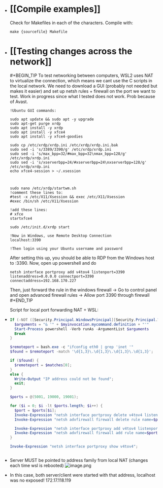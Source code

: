 - # [[Compile examples]] 
  Check for Makefiles in each of the characters. Compile with:
  ``` make {sourcefile} Makefile
  make {sourcefile} Makefile
  ```
- # [[Testing changes across the network]]
  #+BEGIN_TIP
  To test networking between computers, WSL2 uses NAT to virtualize the connection, which means we cant use the C scripts in the local network.
  We need to download a GUI (probably not needed but makes it easier) and set up netsh rules + firewall on the port we want to test.
  Work in progress since what I tested does not work. Prob because of Avast.
  
  ```
  !Ubuntu GUI commands:
  
  sudo apt update && sudo apt -y upgrade
  sudo apt-get purge xrdp
  sudo apt install -y xrdp
  sudo apt install -y xfce4
  sudo apt install -y xfce4-goodies
  
  sudo cp /etc/xrdp/xrdp.ini /etc/xrdp/xrdp.ini.bak
  sudo sed -i 's/3389/3390/g' /etc/xrdp/xrdp.ini
  sudo sed -i 's/max_bpp=32/#max_bpp=32\nmax_bpp=128/g' /etc/xrdp/xrdp.ini
  sudo sed -i 's/xserverbpp=24/#xserverbpp=24\nxserverbpp=128/g' /etc/xrdp/xrdp.ini
  echo xfce4-session > ~/.xsession
  
  
  
  sudo nano /etc/xrdp/startwm.sh
  !comment these lines to:
  #test -x /etc/X11/Xsession && exec /etc/X11/Xsession
  #exec /bin/sh /etc/X11/Xsession
  
  !add these lines:
  # xfce
  startxfce4
  
  sudo /etc/init.d/xrdp start
  
  !Now in Windows, use Remote Desktop Connection
  localhost:3390
  
  !Then login using your Ubuntu username and password
  ```
  After setting this up, you should be able to RDP from the Windows host to :3390. 
  Now, open up powershell and do
  
  ```netsh
  netsh interface portproxy add v4tov4 listenport=3390 listenaddress=0.0.0.0 connectport=3390 connectaddress=192.168.170.227
  ```
  Then, just forward the rule in the windows firewall
  -> Go to control panel and open advanced firewall rules
  -> Allow port 3390 through firewall
  #+END_TIP
  
  Script for local port forwarding NAT + WSL:
- ```powershell
  If (-NOT ([Security.Principal.WindowsPrincipal][Security.Principal.WindowsIdentity]::GetCurrent()).IsInRole([Security.Principal.WindowsBuiltInRole] "Administrator")) {   
    $arguments = "& '" + $myinvocation.mycommand.definition + "'"
    Start-Process powershell -Verb runAs -ArgumentList $arguments
    Break
  }
  
  $remoteport = bash.exe -c "ifconfig eth0 | grep 'inet '"
  $found = $remoteport -match '\d{1,3}\.\d{1,3}\.\d{1,3}\.\d{1,3}';
  
  if ($found) {
    $remoteport = $matches[0];
  }
  else {
    Write-Output "IP address could not be found";
    exit;
  }
  
  $ports = @(5001, 19000, 19001);
  
  for ($i = 0; $i -lt $ports.length; $i++) {
    $port = $ports[$i];
    Invoke-Expression "netsh interface portproxy delete v4tov4 listenport=$port";
    Invoke-Expression "netsh advfirewall firewall delete rule name=$port";
  
    Invoke-Expression "netsh interface portproxy add v4tov4 listenport=$port connectport=$port connectaddress=$remoteport";
    Invoke-Expression "netsh advfirewall firewall add rule name=$port dir=in action=allow protocol=TCP localport=$port";
  }
  
  Invoke-Expression "netsh interface portproxy show v4tov4";
  
  
  
  ```
- Server MUST be pointed to address family from local NAT (changes each time wsl is rebooted)
  ![image.png](../assets/image_1650838601293_0.png)
- In this case, both server/client were started with that address, localhost was no exposed! 172.17.118.119